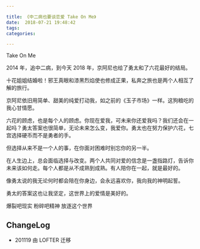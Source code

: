 ```yaml
---

title: 《中二病也要谈恋爱 Take On Me》
date:  2018-07-21 19:48:42
tags: 
categories: 

---
```

Take On Me

<!--more-->

2014 年，追中二病，到今天 2018 年，京阿尼也给了勇太和了六花最好的结局。

十花姐姐结婚啦！邪王真眼和漆黑烈焰使也修成正果，私奔之旅也是两个人相互了解的旅行。

京阿尼依旧用简单、甜美的纯爱打动我，如之前的《玉子市场》一样。这狗粮吃的我心甘情愿。

六花的顾虑，也是每个人的顾虑。你现在爱我，可未来你还爱我吗？我们还会在一起吗？勇太答案也很简单，无论未来怎么变，我爱你。勇太也在努力保护六花，七宫选择硬币而不是勇者的手。

但选择从来不是一个人的事，在你面对困难时别忘你的另一半。

在人生边上，总会面临选择与改变。两个人共同对爱的信念是一盏指路灯，告诉你未来该如何走。每个人都是从不成熟到成熟。有人陪你在一起，就是最好的。

像勇太说的我无论何时都会陪在你身边，会永远喜欢你，我向我的神明起誓。

勇太的答案这也让我坚定，这世界上的爱情是美好的。

爆裂吧现实 粉碎吧精神 放逐这个世界

## ChangeLog

- 201119 由 LOFTER 迁移
